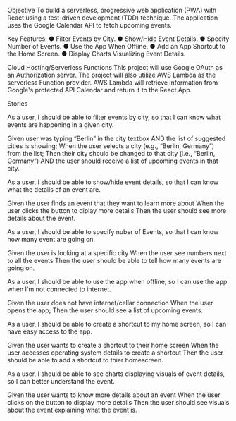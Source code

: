 Objective
To build a serverless, progressive web application (PWA) with React using a
test-driven development (TDD) technique. The application uses the Google
Calendar API to fetch upcoming events.

Key Features:
● Filter Events by City.
● Show/Hide Event Details.
● Specify Number of Events.
● Use the App When Offline.
● Add an App Shortcut to the Home Screen.
● Display Charts Visualizing Event Details.

Cloud Hosting/Serverless Functions
This project will use Google OAuth as an Authorization server. The project will also utilize AWS Lambda as the serverless Function provider.
AWS Lambda will retrieve information from Google's protected API Calendar and return it to the React App. 

Stories

As a user, I should be able to filter events by city, so that I can know what events are happening in a given city.

Given user was typing “Berlin” in the city textbox AND the list of suggested cities is showing;
When the user selects a city (e.g., “Berlin, Germany”) from the list;
Then their city should be changed to that city (i.e., “Berlin, Germany”) AND the user should receive a list of upcoming events in that city.

As a user, I should be able to show/hide event details, so that I can know what the details of an event are.

Given the user finds an event that they want to learn more about
When the user clicks the button to diplay more details
Then the user should see more details about the event.

As a user, I should be able to specify nuber of Events, so that I can know how many event are going on.

Given the user is looking at a specific city
When the user see numbers next to all the events
Then the user should be able to tell how many events are going on.


As a user, I should be able to use the app when offline, so I can use the app when I'm not connected to internet.

Given the user does not have internet/cellar connection
When the user opens the app;
Then the user should see a list of upcoming events.


As a user, I should be able to create a shortcut to my home screen, so I can have easy access to the app.

Given the user wants to create a shortcut to their home screen
When the user accesses operating system details to create a shortcut
Then the user should be able to add a shortcut to thier homescreen.

As a user, I should be able to see charts displaying visuals of event details, so I can better understand the event.

Given the user wants to know more details about an event
When the user clicks on the button to display more details
Then the user should see visuals about the event explaining what the event is.
